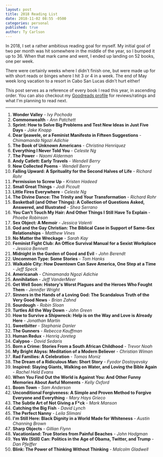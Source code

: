 ```yaml
---
layout: post
title: 2018 Reading List
date: 2018-11-02 08:55 -0500
categories: personal
published: true
author: Ty Carlson
---
```


In 2018, I set a rather ambitious reading goal for myself. My initial goal of two per month was hit somewhere in the middle of the year, so I bumped it up to 36. When that mark came and went, I ended up landing on 52 books, one per week.

There were certainly weeks where I didn't finish one, but were made up for with short reads or binges where I hit 3 or 4 in a week. The end of May week long vacation to a resort in Cabo San Lucas didn't hurt either!

This post serves as a reference of every book I read this year, in ascending order. You can also checkout my [Goodreads profile](https://www.goodreads.com/user/show/13860778-ty-carlson) for reviews/ratings and what I'm planning to read next.

---

1. **Wonder Valley** - *Ivy Pochoda*
1. **Commonwealth** - *Ann Patchett*
1. **Sprint: How to Solve Big Problems and Test New Ideas in Just Five Days** - *Jake Knapp*
1. **Dear Ijeawele, or a Feminist Manifesto in Fifteen Suggestions** - *Chimamanda Ngozi Adichie*
1. **The Book of Unknown Americans** - *Christina Henriquez*
1. **Everything I Never Told You** - *Celeste Ng*
1. **The Power** - *Naomi Alderman*
1. **Andy Catlett: Early Travels** - *Wendell Berry*
1. **New Collected Poems** - *Wendell Berry*
1. **Falling Upward: A Sprituality for the Second Halves of Life** - *Richard Rohr*
1. **Permission to Screw Up** - *Kristen Hadeed*
1. **Small Great Things** - *Jodi Picoult*
1. **Little Fires Everywhere** - *Celeste Ng*
1. **The Divine Dance: The Trinity and Your Transformation** - *Richard Rohr*
1. **Basketball (and Other Things): A Collection of Questions Asked, Answered, and Illustrated** - *Shea Serrano*
1. **You Can't Touch My Hair: And Other Things I Still Have To Explain** - *Phoebe Robinson*
1. **Sex Object: A Memoir** - *Jessica Valenti*
1. **God and the Gay Christian: The Biblical Case in Support of Same-Sex Relationships** - *Matthew Vines*
1. **No Matter the Wreckage** - *Sarah Kay*
1. **Feminist Fight Club: An Office Survival Manual for a Sexist Workplace** - *Jessica Bennett*
1. **Midnight in the Garden of Good and Evil** - *John Berendt*
1. **Uncommon Type: Some Stories** - *Tom Hanks*
1. **Walkable City: How Downtown Can Save America, One Step at a Time** - *Jeff Speck*
1. **Americanah** - *Chimamanda Ngozi Adichie*
1. **Annihilation** - *Jeff VanderMeer*
1. **Get Well Soon: History's Worst Plagues and the Heroes Who Fought Them** - *Jennifer Wright*
1. **Sinners in the Hands of a Loving God: The Scandalous Truth of the Very Good News** - *Brian Zahnd*
1. **Sourdough** - *Robin Sloan*
1. **Turtles All the Way Down** - *John Green*
1. **How to Survive a Shipwreck: Help is on the Way and Love is Already Here** - *Jonathan Martin*
1. **Sweetbitter** - *Stephanie Danler*
1. **The Gunners** - *Rebecca Kauffman*
1. **Human Redux** - *Henriq Joreteg*
1. **Calypso** - *David Sedaris*
1. **Born a Crime: Stories From a South African Childhood** - *Trevor Noah*
1. **My Bright Abyss: Meditation of a Modern Believer** - *Christian Wiman*
1. **Rad Families: A Celebration** - *Tomas Moniz*
1. **The Dream of a Ridiculous Man: Short Story** - *Fyodor Dostoyevsky*
1. **Inspired: Slaying Giants, Walking on Water, and Loving the Bible Again** - *Rachel Held Evans*
1. **When You Find Out the World is Against You: And Other Funny Memories About Awful Moments** - *Kelly Oxford*
1. **Boom Town** - *Sam Anderson*
1. **Unconditional Forgiveness: A Simple and Proven Method to Forgive Everyone and Everything** - *Mary Hays Grieco*
1. **The Subtle Art of Not Giving a F\*ck** - *Mark Manson*
1. **Catching the Big Fish** - *David Lynch*
1. **The Perfect Nanny** - *Leila Slimani*
1. **I'm Still Here: Black Dignity in a World Made for Whiteness** - *Austin Channing Brown*
1. **Sharp Objects** - *Gillian Flynn*
1. **Vacationland: True Stories from Painful Beaches** - *John Hodgman*
1. **Yes We (Still) Can: Politics in the Age of Obama, Twitter, and Trump** - *Dan Pfeiffer*
1. **Blink: The Power of Thinking Without Thinking** - *Malcolm Gladwell*
